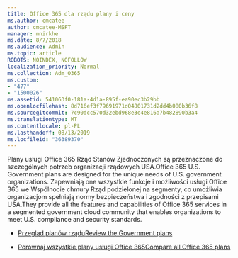 ```yaml
---
title: Office 365 dla rządu plany i ceny
ms.author: cmcatee
author: cmcatee-MSFT
manager: mnirkhe
ms.date: 8/7/2018
ms.audience: Admin
ms.topic: article
ROBOTS: NOINDEX, NOFOLLOW
localization_priority: Normal
ms.collection: Adm_O365
ms.custom:
- "477"
- "1500026"
ms.assetid: 541063f0-181a-4d1a-895f-ea90ec3b29bb
ms.openlocfilehash: 8d716ef3f79691971d04801731d2dd4b080b36f8
ms.sourcegitcommit: 7c90dcc570d32ebd968e3e4e816a7b482890b3a4
ms.translationtype: MT
ms.contentlocale: pl-PL
ms.lasthandoff: 08/13/2019
ms.locfileid: "36389370"
---
```

<span data-ttu-id="c1945-102">Plany usługi Office 365 Rząd Stanów Zjednoczonych są przeznaczone do szczególnych potrzeb organizacji rządowych USA.</span><span class="sxs-lookup"><span data-stu-id="c1945-102">Office 365 U.S. Government plans are designed for the unique needs of U.S. government organizations.</span></span> <span data-ttu-id="c1945-103">Zapewniają one wszystkie funkcje i możliwości usługi Office 365 we Wspólnocie chmury Rząd podzielonej na segmenty, co umożliwia organizacjom spełniają normy bezpieczeństwa i zgodności z przepisami USA.</span><span class="sxs-lookup"><span data-stu-id="c1945-103">They provide all the features and capabilities of Office 365 services in a segmented government cloud community that enables organizations to meet U.S. compliance and security standards.</span></span>
  
- [<span data-ttu-id="c1945-104">Przegląd planów rządu</span><span class="sxs-lookup"><span data-stu-id="c1945-104">Review the Government plans</span></span>](https://products.office.com/government/compare-office-365-government-plans)

- [<span data-ttu-id="c1945-105">Porównaj wszystkie plany usługi Office 365</span><span class="sxs-lookup"><span data-stu-id="c1945-105">Compare all Office 365 plans</span></span>](https://products.office.com/business/compare-more-office-365-for-business-plans)